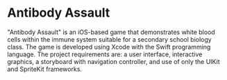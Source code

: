 # Antibody Assault
"Antibody Assault" is an iOS-based game that demonstrates white blood cells within the immune system suitable for a secondary school biology class. The game is developed using Xcode with the Swift
programming language. The project requirements are: a user interface, interactive graphics, a
storyboard with navigation controller, and use of only the UIKit and SpriteKit frameworks.
